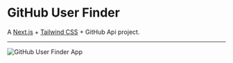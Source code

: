 # GitHub User Finder

A [Next.js](https://nextjs.org/) + [Tailwind CSS](https://tailwindcss.com/) + GitHub Api project.
___
![GitHub User Finder App](https://user-images.githubusercontent.com/30528167/158120558-9f594083-b28d-401b-8d54-3da6688717ae.png)
